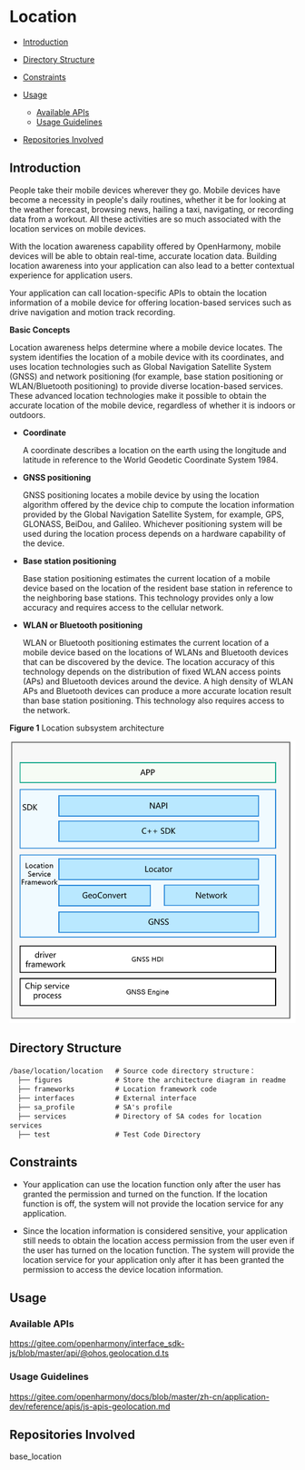 # Location<a name="EN-US_TOPIC_0000001080646118"></a>

-   [Introduction](#section11660541593)
-   [Directory Structure](#section161941989596)
-   [Constraints](#section119744591305)
-   [Usage](#section1312121216216)
    -   [Available APIs](#section1551164914237)
    -   [Usage Guidelines](#section129654513264)

-   [Repositories Involved](#section1371113476307)

## Introduction<a name="section11660541593"></a>

People take their mobile devices wherever they go. Mobile devices have become a necessity in people's daily routines, whether it be for looking at the weather forecast, browsing news, hailing a taxi, navigating, or recording data from a workout. All these activities are so much associated with the location services on mobile devices.

With the location awareness capability offered by OpenHarmony, mobile devices will be able to obtain real-time, accurate location data. Building location awareness into your application can also lead to a better contextual experience for application users.

Your application can call location-specific APIs to obtain the location information of a mobile device for offering location-based services such as drive navigation and motion track recording.

**Basic Concepts**

Location awareness helps determine where a mobile device locates. The system identifies the location of a mobile device with its coordinates, and uses location technologies such as Global Navigation Satellite System \(GNSS\) and network positioning \(for example, base station positioning or WLAN/Bluetooth positioning\) to provide diverse location-based services. These advanced location technologies make it possible to obtain the accurate location of the mobile device, regardless of whether it is indoors or outdoors.

-   **Coordinate**

    A coordinate describes a location on the earth using the longitude and latitude in reference to the World Geodetic Coordinate System 1984.

-   **GNSS positioning**

    GNSS positioning locates a mobile device by using the location algorithm offered by the device chip to compute the location information provided by the Global Navigation Satellite System, for example, GPS, GLONASS, BeiDou, and Galileo. Whichever positioning system will be used during the location process depends on a hardware capability of the device. 

-   **Base station positioning**

    Base station positioning estimates the current location of a mobile device based on the location of the resident base station in reference to the neighboring base stations. This technology provides only a low accuracy and requires access to the cellular network.

-   **WLAN or Bluetooth positioning**

    WLAN or Bluetooth positioning estimates the current location of a mobile device based on the locations of WLANs and Bluetooth devices that can be discovered by the device. The location accuracy of this technology depends on the distribution of fixed WLAN access points \(APs\) and Bluetooth devices around the device. A high density of WLAN APs and Bluetooth devices can produce a more accurate location result than base station positioning. This technology also requires access to the network. 


**Figure  1**  Location subsystem architecture<a name="fig4460722185514"></a>  

![](figures/En-1.png)


## Directory Structure<a name="section161941989596"></a>

```
/base/location/location   # Source code directory structure：
  ├── figures             # Store the architecture diagram in readme
  ├── frameworks          # Location framework code
  ├── interfaces          # External interface
  ├── sa_profile          # SA's profile
  ├── services            # Directory of SA codes for location services
  ├── test                # Test Code Directory
```

## Constraints<a name="section119744591305"></a>

 - Your application can use the location function only after the user has granted the permission and turned on the function. If the location function is off, the system will not provide the location service for any application.

 - Since the location information is considered sensitive, your application still needs to obtain the location access permission from the user even if the user has turned on the location function. The system will provide the location service for your application only after it has been granted the permission to access the device location information.

## Usage<a name="section1312121216216"></a>

### Available APIs<a name="section1551164914237"></a>

https://gitee.com/openharmony/interface_sdk-js/blob/master/api/@ohos.geolocation.d.ts


### Usage Guidelines<a name="section129654513264"></a>

https://gitee.com/openharmony/docs/blob/master/zh-cn/application-dev/reference/apis/js-apis-geolocation.md


## Repositories Involved<a name="section1371113476307"></a>

base_location

